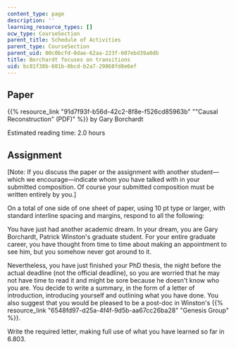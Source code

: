 ```yaml
---
content_type: page
description: ''
learning_resource_types: []
ocw_type: CourseSection
parent_title: Schedule of Activities
parent_type: CourseSection
parent_uid: 00c0bcfd-0dae-62aa-223f-607ebd39a0db
title: Borchardt focuses on transitions
uid: bc81f38b-601b-0bcd-b2a7-29868fd8e6ef
---
```


Paper
-----

{{% resource_link "91d7f93f-b56d-42c2-8f8e-f526cd85963b" "\"Causal Reconstruction\" (PDF)" %}} by Gary Borchardt

Estimated reading time: 2.0 hours

Assignment
----------

\[Note: If you discuss the paper or the assignment with another student—which we encourage—indicate whom you have talked with in your submitted composition. Of course your submitted composition must be written entirely by you.\]

On a total of one side of one sheet of paper, using 10 pt type or larger, with standard interline spacing and margins, respond to all the following:

You have just had another academic dream. In your dream, you are Gary Borchardt, Patrick Winston's graduate student. For your entire graduate career, you have thought from time to time about making an appointment to see him, but you somehow never got around to it.

Nevertheless, you have just finished your PhD thesis, the night before the actual deadline (not the official deadline), so you are worried that he may not have time to read it and might be sore because he doesn't know who you are. You decide to write a summary, in the form of a letter of introduction, introducing yourself and outlining what you have done. You also suggest that you would be pleased to be a post-doc in Winston's {{% resource_link "6548fd97-d25a-4f4f-9d5b-aa67cc26ba28" "Genesis Group" %}}.

Write the required letter, making full use of what you have learned so far in 6.803.